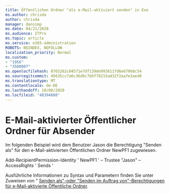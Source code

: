 ```yaml
---
title: Öffentlichen Ordner "als e-Mail-aktiviert senden" in Exo
ms.author: chrisda
author: chrisda
manager: dansimp
ms.date: 04/21/2020
ms.audience: ITPro
ms.topic: article
ms.service: o365-administration
ROBOTS: NOINDEX, NOFOLLOW
localization_priority: Normal
ms.custom:
- "1956"
- "3500007"
ms.openlocfilehash: 0765262c04571e7df139de993611fd6e67068c54
ms.sourcegitcommit: 45635cc7a6c36d6c7b5f78215ad32f2aa7e3aed0
ms.translationtype: MT
ms.contentlocale: de-DE
ms.lasthandoff: 10/08/2020
ms.locfileid: "48394688"
---
```

# <a name="sendas-mail-enabled-public-folder"></a>E-Mail-aktivierter Öffentlicher Ordner für Absender

Im folgenden Beispiel wird dem Benutzer Jason die Berechtigung "Senden als" für den e-Mail-aktivierten Öffentlichen Ordner NewPF1 zugewiesen.

Add-RecipientPermission-Identity ' NewPF1 ' – Trustee "Jason" – AccessRights ' Sends '

Ausführliche Informationen zu Syntax und Parametern finden Sie unter Zuweisen von " [Senden als"-oder "Senden im Auftrag von"-Berechtigungen für e-Mail-aktivierte Öffentliche Ordner](https://docs.microsoft.com/exchange/collaboration-exo/public-folders/assign-permissions-mail-enabled-pfs).
